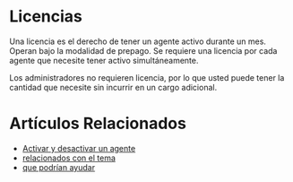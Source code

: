 # Licencias

Una licencia es el derecho de tener un agente activo durante
un mes. Operan bajo la modalidad de prepago.
Se requiere una licencia por cada agente que necesite tener
activo simultáneamente.

Los administradores no requieren licencia, por lo que usted puede
tener la cantidad que necesite sin incurrir en un cargo adicional.

# Artículos Relacionados

* [Activar y desactivar un agente](/..)
* [relacionados con el tema](/../template)
* [que podrían ayudar](http://gestii.com)
